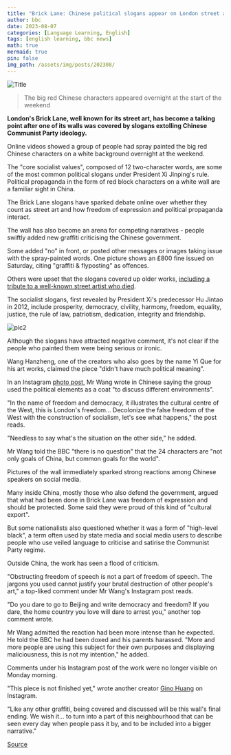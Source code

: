 ```yaml
---
title: "Brick Lane: Chinese political slogans appear on London street art wall"
author: bbc
date: 2023-08-07
categories: [Language Learning, English]
tags: [english learning, bbc news]
math: true
mermaid: true
pin: false
img_path: /assets/img/posts/202308/
---
```


![Title](_130676030_bricklane1.jpg.webp)

> The big red Chinese characters appeared overnight at the start of the weekend

**London's Brick Lane, well known for its street art, has become a talking point after one of its walls was covered by slogans extolling Chinese Communist Party ideology.**

Online videos showed a group of people had spray painted the big red Chinese characters on a white background overnight at the weekend.

The "core socialist values", composed of 12 two-character words, are some of the most common political slogans under President Xi Jinping's rule. Political propaganda in the form of red block characters on a white wall are a familiar sight in China.

The Brick Lane slogans have sparked debate online over whether they count as street art and how freedom of expression and political propaganda interact.

The wall has also become an arena for competing narratives - people swiftly added new graffiti criticising the Chinese government.

Some added "no" in front, or posted other messages or images taking issue with the spray-painted words. One picture shows an £800 fine issued on Saturday, citing "graffiti & flyposting" as offences.

Others were upset that the slogans covered up older works, [including a tribute to a well-known street artist who died](https://twitter.com/yaling_jiang/status/1688158647787085824).

The socialist slogans, first revealed by President Xi's predecessor Hu Jintao in 2012, include prosperity, democracy, civility, harmony, freedom, equality, justice, the rule of law, patriotism, dedication, integrity and friendship.

![pic2](_130623377_gettyimages-1596920732.jpg.webp)

Although the slogans have attracted negative comment, it's not clear if the people who painted them were being serious or ironic.

Wang Hanzheng, one of the creators who also goes by the name Yi Que for his art works, claimed the piece "didn't have much political meaning".

In an Instagram [photo post](https://www.instagram.com/p/CvlTTFjo-jB/?img_index=1), Mr Wang wrote in Chinese saying the group used the political elements as a coat "to discuss different environments".

"In the name of freedom and democracy, it illustrates the cultural centre of the West, this is London's freedom… Decolonize the false freedom of the West with the construction of socialism, let's see what happens," the post reads.

"Needless to say what's the situation on the other side," he added.

Mr Wang told the BBC "there is no question" that the 24 characters are "not only goals of China, but common goals for the world".

Pictures of the wall immediately sparked strong reactions among Chinese speakers on social media.

Many inside China, mostly those who also defend the government, argued that what had been done in Brick Lane was freedom of expression and should be protected. Some said they were proud of this kind of "cultural export".

But some nationalists also questioned whether it was a form of "high-level black", a term often used by state media and social media users to describe people who use veiled language to criticise and satirise the Communist Party regime.

Outside China, the work has seen a flood of criticism.

"Obstructing freedom of speech is not a part of freedom of speech. The jargons you used cannot justify your brutal destruction of other people's art," a top-liked comment under Mr Wang's Instagram post reads.

"Do you dare to go to Beijing and write democracy and freedom? If you dare, the home country you love will dare to arrest you," another top comment wrote.

Mr Wang admitted the reaction had been more intense than he expected. He told the BBC he had been doxed and his parents harassed. "More and more people are using this subject for their own purposes and displaying maliciousness, this is not my intention," he added.

Comments under his Instagram post of the work were no longer visible on Monday morning.

"This piece is not finished yet," wrote another creator [Gino Huang](https://www.instagram.com/p/CvnRyXlI6q6/) on Instagram.

"Like any other graffiti, being covered and discussed will be this wall's final ending. We wish it… to turn into a part of this neighbourhood that can be seen every day when people pass it by, and to be included into a bigger narrative."

[Source](https://www.bbc.com/news/uk-england-london-66391605)